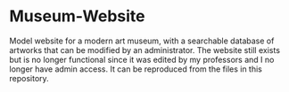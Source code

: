 # Museum-Website
Model website for a modern art museum, with a searchable database of artworks that can be modified by an administrator. The website still exists but is no longer functional since it was edited by my professors and I no longer have admin access. It can be reproduced from the files in this repository.
